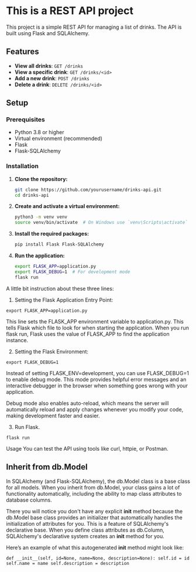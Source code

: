 # This is a REST API project

This project is a simple REST API for managing a list of drinks. The API is built using Flask and SQLAlchemy.

## Features

- **View all drinks**: `GET /drinks`
- **View a specific drink**: `GET /drinks/<id>`
- **Add a new drink**: `POST /drinks`
- **Delete a drink**: `DELETE /drinks/<id>`

## Setup

### Prerequisites

- Python 3.8 or higher
- Virtual environment (recommended)
- Flask
- Flask-SQLAlchemy

### Installation

1. **Clone the repository:**

   ```sh
   git clone https://github.com/yourusername/drinks-api.git
   cd drinks-api

2. **Create and activate a virtual environment:**

   ```sh
   python3 -m venv venv
   source venv/bin/activate  # On Windows use `venv\Scripts\activate`

3. **Install the required packages:**

    ```sh
    pip install Flask Flask-SQLAlchemy

4. **Run the application:**

    ```sh
    export FLASK_APP=application.py
    export FLASK_DEBUG=1  # For development mode
    flask run

    
A little bit instruction about these three lines:

1. Setting the Flask Application Entry Point:

`export FLASK_APP=application.py`

This line sets the FLASK_APP environment variable to application.py. This tells Flask which file to look for when starting the application. When you run flask run, Flask uses the value of FLASK_APP to find the application instance.

2. Setting the Flask Environment:

`export FLASK_DEBUG=1`

Instead of setting FLASK_ENV=development, you can use FLASK_DEBUG=1 to enable debug mode. This mode provides helpful error messages and an interactive debugger in the browser when something goes wrong with your application.

Debug mode also enables auto-reload, which means the server will automatically reload and apply changes whenever you modify your code, making development faster and easier.

3. Run Flask.

`flask run`

Usage
You can test the API using tools like curl, httpie, or Postman.


## Inherit from db.Model

In SQLAlchemy (and Flask-SQLAlchemy), the db.Model class is a base class for all models. When you inherit from db.Model, your class gains a lot of functionality automatically, including the ability to map class attributes to database columns.

There you will notice you don't have any explicit __init__ method because the db.Model base class provides an initializer that automatically handles the initialization of attributes for you. This is a feature of SQLAlchemy's declarative base. When you define class attributes as db.Column, SQLAlchemy's declarative system creates an __init__ method for you.

Here’s an example of what this autogenerated __init__ method might look like:

`
def __init__(self, id=None, name=None, description=None):
    self.id = id
    self.name = name
    self.description = description
`
